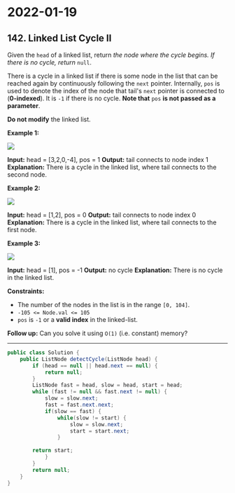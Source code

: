 # 2022-01-19

## 142. Linked List Cycle II

Given the `head` of a linked list, return _the node where the cycle begins. If there is no cycle, return_ `null`.

There is a cycle in a linked list if there is some node in the list that can be reached again by continuously following the `next` pointer. Internally, `pos` is used to denote the index of the node that tail's `next` pointer is connected to (**0-indexed**). It is `-1` if there is no cycle. **Note that** `pos` **is not passed as a parameter**.

**Do not modify** the linked list.

**Example 1:**

![ ](https://assets.leetcode.com/uploads/2018/12/07/circularlinkedlist.png)

**Input:** head = \[3,2,0,-4\], pos = 1
**Output:** tail connects to node index 1
**Explanation:** There is a cycle in the linked list, where tail connects to the second node.

**Example 2:**

![ ](https://assets.leetcode.com/uploads/2018/12/07/circularlinkedlist_test2.png)

**Input:** head = \[1,2\], pos = 0
**Output:** tail connects to node index 0
**Explanation:** There is a cycle in the linked list, where tail connects to the first node.

**Example 3:**

![ ](https://assets.leetcode.com/uploads/2018/12/07/circularlinkedlist_test3.png)

**Input:** head = \[1\], pos = -1
**Output:** no cycle
**Explanation:** There is no cycle in the linked list.

**Constraints:**

- The number of the nodes in the list is in the range `[0, 104]`.
- `-105 <= Node.val <= 105`
- `pos` is `-1` or a **valid index** in the linked-list.

**Follow up:** Can you solve it using `O(1)` (i.e. constant) memory?

---

```java
public class Solution {
    public ListNode detectCycle(ListNode head) {
        if (head == null || head.next == null) {
            return null;
        }
        ListNode fast = head, slow = head, start = head;
        while (fast != null && fast.next != null) {
            slow = slow.next;
            fast = fast.next.next;
            if(slow == fast) {
                while(slow != start) {
                    slow = slow.next;
                    start = start.next;
                }
                
        return start;
            } 
        }
        return null;
    }
}
```
